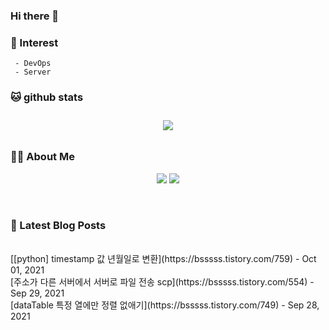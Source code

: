 
### Hi there 👋   

### 📖   Interest   
     - DevOps   
     - Server  

###  🐱 github stats  

<div id="main" align="center">
    <img src="https://github-readme-stats.vercel.app/api?username=qpyu66&hide=stars,contribs&count_private=true&show_icons=true"
        style="height: auto; margin-left: 20px; margin-right: 20px; padding: 10px;"/>
</div>

###  💁‍♀️ About Me  
<p align="center">
    <a href="https://bsssss.tistory.com/"><img src="https://img.shields.io/badge/Blog-FF5722?style=flat-square&logo=Blogger&logoColor=white"/></a>
    <a href="mailto:qpyu66@gmail.com"><img src="https://img.shields.io/badge/Gmail-d14836?style=flat-square&logo=Gmail&logoColor=white&link=qpyu66@gmail.com"/></a>
</p>

<br>

### 📕 Latest Blog Posts   
<br>
[[python] timestamp 값 년월일로 변환](https://bsssss.tistory.com/759) - Oct 01, 2021<br>
[주소가 다른 서버에서 서버로 파일 전송 scp](https://bsssss.tistory.com/554) - Sep 29, 2021<br>
[dataTable 특정 열에만 정렬 없애기](https://bsssss.tistory.com/749) - Sep 28, 2021<br>
